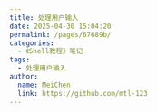 ```yaml
---
title: 处理用户输入
date: 2025-04-30 15:04:20
permalink: /pages/67689b/
categories:
  - 《Shell教程》笔记
tags:
  - 处理用户输入
author:
  name: MeiChen
  link: https://github.com/mtl-123
---
```

